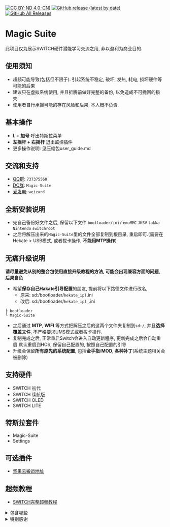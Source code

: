 <p align="left">
<a href="https://creativecommons.org/licenses/by-nd/4.0/deed.zh-hans"><img alt="CC BY-ND 4.0-CN)" src="https://img.shields.io/badge/License-CC%20BY--ND%204.0-lightgrey.svg"></a>
<a href="https://github.com/WE1ZARD/Magic-Suite/releases/latest"><img alt="GitHub release (latest by date)" src="https://img.shields.io/github/v/release/WE1ZARD/Magic-Suite"></a>
<a href="https://github.com/WE1ZARD/Magic-Suite/releases"><img alt="GitHub All Releases" src="https://img.shields.io/github/downloads/WE1ZARD/Magic-Suite/total"></a>
<br>
</p>

# Magic Suite
此项目仅为展示SWITCH硬件潜能学习交流之用, 非以盈利为商业目的.

## 使用须知
- 超频可能导致(包括但不限于): 引起系统不稳定, 破坏, 发热, 耗电, 损坏硬件等可能的后果
- 建议只在虚拟系统使用, 并且折腾前做好完整的备份, 以免造成不可挽回的损失.
- 使用者自行承担可能的存在风险和后果, 本人概不负责.

## 基本操作
- **L + 加号** 呼出特斯拉菜单
- **左摇杆 + 右摇杆** 退出监控插件
- 更多操作说明: 见压缩包user_guide.md

## 交流和支持
- [QQ群](https://qm.qq.com/q/RYsABoQpi0): ```737375560```
- [DC群](https://discord.gg/kZDgtSPQCn): ```Magic-Suite```
- [爱发电](https://afdian.com/a/weizard): ```weizard```

## 全新安装说明

- 先自己备份好文件之后, 保留以下文件
```bootloader/ini/``` ```emuMMC``` ```JKSV``` ```lakka``` ```Nintendo``` ```switchroot```
- 之后将解压出来的```Magic-Suite```里的文件全部复制到根目录, 重启即可.(需要在Hekate > USB模式, 或者拔卡操作, **不能用MTP操作**)

## 无痛升级说明
**请尽量避免从别的整合包使用直接升级教程的方法, 可能会出现兼容方面的问题, 后果自负**
* 希望**保存自己Hakate引导配置**的朋友, 
提前将以下路径文件进行改名,
	- 原来: sd:/bootloader/```hekate_ipl```.ini
	- 改后: sd:/bootloader/```hekate_ipl_```.ini
```
├ bootloader
└ Magic-Suite
```
* 之后通过 **MTP**, **WIFI** 等方式把解压之后的这两个文件夹复制到```sd:/```, 并且**选择覆盖文件**.
不严格要求UMS模式或者拔卡操作.
* 复制完成之后, 正常重启Switch会进入自动更新程序, 更新完成之后会自动重启
默认重启到HOS, 保留自己配置的, 按照自己配置的引导
* 升级会保留**所有原先的系统配置**, 包括**金手指**/**MOD**, **各种补丁**(系统主题相关会被删除)

## 支持硬件
- SWITCH 初代
- SWITCH 续航版
- SWITCH OLED
- SWITCH LITE

## 特斯拉套件
- Magic-Suite
- Settings

## 可选插件
- [坚果云搬运地址](https://www.jianguoyun.com/p/DQ6eZFkQgcS1DBir4NgFIAA)

## 超频教程
- [SWITCH完整超频教程](https://www.bilibili.com/opus/953913305942982710)


<details>
<summary>包含哪些</summary>

- [Atmosphere](https://github.com/Atmosphere-NX/Atmosphere) (分支)
- [Hekate](https://github.com/CTCaer/hekate)
- [Hekate-Toolbox](https://github.com/WerWolv/Hekate-Toolbox)
- [Sigpatches](https://sigmapatches.coomer.party)
- [FPSLocker](https://github.com/masagrator/FPSLocker) (分支)
- [ReverseNX-RT](https://github.com/masagrator/ReverseNX-RT)
- [SaltyNX](https://github.com/masagrator/SaltyNX) (分支)
- [Uberhand-Overlay](https://github.com/efosamark/Uberhand-Overlay) (分支)
- [Status Monitor](https://github.com/hanai3Bi/Status-Monitor-Overlay) (分支)
- [DBI](https://github.com/rashevskyv/dbi)
- [Lockpick RCM](https://github.com/s1204IT/Lockpick_RCM)
- [TegraExplorer](https://github.com/suchmememanyskill/TegraExplorer) (分支)
- [JKSV](https://github.com/J-D-K/JKSV) (分支)
- [Linkalho](https://github.com/HamletDuFromage/linkalho)

</details>

<details>
<summary>特别感谢</summary>

- b0rd2dEAth
- b3711
- C.C.
- ChanseyIsTheBest
- CtC
- Efosamark
- lineon
- MasaGratoR
- meha
- DC社区: NSwitch 60FPS Cheats & Mods

</details>